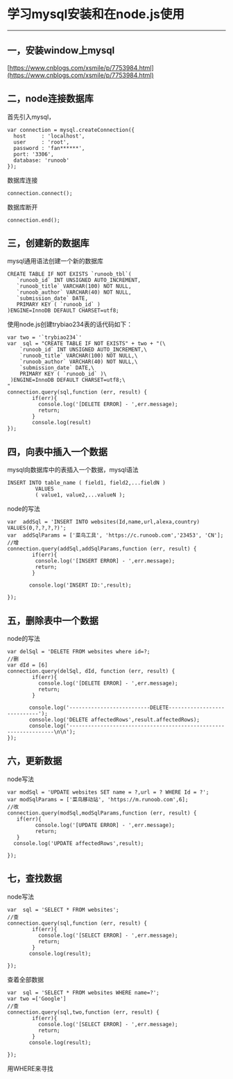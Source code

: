 # 学习mysql安装和在node.js使用
-----

## 一，安装window上mysql
[https://www.cnblogs.com/xsmile/p/7753984.html](https://www.cnblogs.com/xsmile/p/7753984.html)

## 二，node连接数据库
首先引入mysql，

	var connection = mysql.createConnection({     
	  host     : 'localhost',       
	  user     : 'root',              
	  password : 'fan******',       
	  port: '3306',                   
	  database: 'runoob' 
	}); 
数据库连接

    connection.connect();
数据库断开

	connection.end();

## 三，创建新的数据库
mysql通用语法创建一个新的数据库

	CREATE TABLE IF NOT EXISTS `runoob_tbl`(
	   `runoob_id` INT UNSIGNED AUTO_INCREMENT,
	   `runoob_title` VARCHAR(100) NOT NULL,
	   `runoob_author` VARCHAR(40) NOT NULL,
	   `submission_date` DATE,
	   PRIMARY KEY ( `runoob_id` )
	)ENGINE=InnoDB DEFAULT CHARSET=utf8;

使用node.js创建trybiao234表的话代码如下：
	
	var two = '`trybiao234`'
	var  sql = "CREATE TABLE IF NOT EXISTS" + two + "(\
	    `runoob_id` INT UNSIGNED AUTO_INCREMENT,\
	    `runoob_title` VARCHAR(100) NOT NULL,\
	    `runoob_author` VARCHAR(40) NOT NULL,\
	    `submission_date` DATE,\
	    PRIMARY KEY ( `runoob_id` )\
	 )ENGINE=InnoDB DEFAULT CHARSET=utf8;\
	"
	connection.query(sql,function (err, result) {
	        if(err){
	          console.log('[DELETE ERROR] - ',err.message);
	          return;
	        }        
	 		console.log(result)
	});

## 四，向表中插入一个数据
mysql向数据库中的表插入一个数据，mysql语法

	INSERT INTO table_name ( field1, field2,...fieldN )
	         VALUES
	         ( value1, value2,...valueN );

node的写法

	var  addSql = 'INSERT INTO websites(Id,name,url,alexa,country) VALUES(0,?,?,?,?)';
	var  addSqlParams = ['菜鸟工具', 'https://c.runoob.com','23453', 'CN'];
	//增
	connection.query(addSql,addSqlParams,function (err, result) {
	        if(err){
	         console.log('[INSERT ERROR] - ',err.message);
	         return;
	        }        
	
	       console.log('INSERT ID:',result);        
	      
	});

## 五，删除表中一个数据
node的写法

	var delSql = 'DELETE FROM websites where id=?;
	//删
    var dId = [6]
	connection.query(delSql, dId, function (err, result) {
	        if(err){
	          console.log('[DELETE ERROR] - ',err.message);
	          return;
	        }        
	 
	       console.log('--------------------------DELETE----------------------------');
	       console.log('DELETE affectedRows',result.affectedRows);
	       console.log('-----------------------------------------------------------------\n\n');  
	});

## 六，更新数据
node写法

	var modSql = 'UPDATE websites SET name = ?,url = ? WHERE Id = ?';
	var modSqlParams = ['菜鸟移动站', 'https://m.runoob.com',6];
	//改
	connection.query(modSql,modSqlParams,function (err, result) {
	   if(err){
	         console.log('[UPDATE ERROR] - ',err.message);
	         return;
	   }        
	  console.log('UPDATE affectedRows',result);
	
	});

## 七，查找数据
node写法

	var  sql = 'SELECT * FROM websites';
	//查
	connection.query(sql,function (err, result) {
	        if(err){
	          console.log('[SELECT ERROR] - ',err.message);
	          return;
	        }
	       console.log(result);
	
	});
查着全部数据

	var  sql = 'SELECT * FROM websites WHERE name=?';
	var two =['Google']
	//查
	connection.query(sql,two,function (err, result) {
	        if(err){
	          console.log('[SELECT ERROR] - ',err.message);
	          return;
	        }
	       console.log(result);
	       
	});

用WHERE来寻找